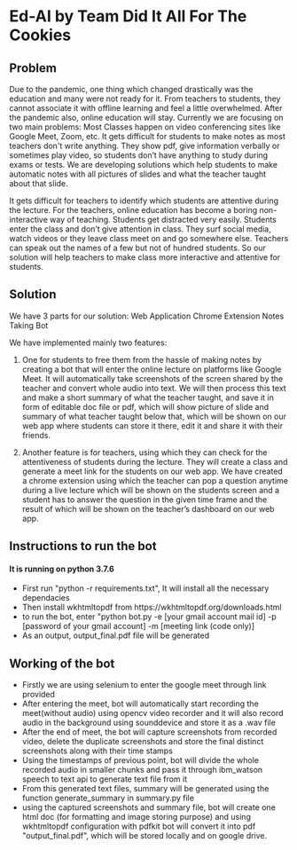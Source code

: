 
# Ed-AI by Team Did It All For The Cookies


## Problem
Due to the pandemic, one thing which changed drastically was the education and many were not ready for it.
From teachers to students, they cannot associate it with offline learning and feel a little overwhelmed. After the pandemic also, online education will stay.
Currently we are focusing on two main problems:
Most Classes happen on video conferencing sites like Google Meet, Zoom, etc. It gets difficult for students to make notes as most teachers don't write anything. They show pdf, give information verbally or sometimes play video, so students don’t have anything to study during exams or tests.
We are developing solutions which help students to make automatic notes with all pictures of slides and what the teacher taught about that slide.

It gets difficult for teachers to identify which students are   attentive during the lecture. For the teachers, online education has become a boring non-interactive way of teaching.
Students get distracted very easily. Students enter the class and don’t give attention in class. They surf social media, watch videos or they leave class meet on and go somewhere else.
 Teachers can speak out the names of a few but not of  hundred students. So our solution will help teachers to make class more interactive and attentive for students.

## Solution
We have 3 parts for our solution:
Web Application 
Chrome Extension
Notes Taking Bot

We have implemented mainly two features:
1. One for students to free them from the hassle of making notes by creating a bot that will enter the online lecture on platforms like Google Meet. It will automatically take screenshots of the screen shared by the teacher and 
convert whole audio into text. 
We will then process this text and make a short summary of what the teacher taught, and save it in form of editable doc file or pdf, which will show picture of slide and summary of what teacher taught below that, which will be shown on our web app where students can store it there, edit it and share it with their friends. 


2. Another feature is for teachers, using which they can check for the attentiveness of students during the lecture.
They will create a class and generate a meet link for the students on our web app. 
We have created a chrome extension using which the teacher can pop a question anytime during a live lecture which will be shown on the students screen and a student has to answer the question in the given time frame and the result of which will be shown on the teacher’s dashboard on our web app.


## Instructions to run the bot
#### It is running on python 3.7.6

<ul>
  <li> First run "python -r requirements.txt", It will install all the necessary dependacies </li>
  <li> Then install wkhtmltopdf from https://wkhtmltopdf.org/downloads.html </li>
  <li> to run the bot, enter "python bot.py -e [your gmail account mail id] -p [password of your gmail account] -m [meeting link (code only)] </li>
  <li> As an output, output_final.pdf file will be generated </li>
</ul>

## Working of the bot

<ul>
  <li> Firstly we are using selenium to enter the google meet through link provided </li>
  <li> After entering the meet, bot will automatically start recording the meet(without audio) using opencv video recorder and it will also record audio in the background using sounddevice and store it as a .wav file </li>
  <li> After the end of meet, the bot will capture screenshots from recorded video, delete the duplicate screenshots and store the final distinct screenshots along with their time stamps </li>
  <li> Using the timestamps of previous point, bot will divide the whole recorded audio in smaller chunks and pass it through ibm_watson speech to text api to generate text file from it </li>
  <li> From this generated text files, summary will be generated using the function generate_summary in summary.py file </li>
  <li> using the captured screenshots and summary file, bot will create one html doc (for formatting and image storing purpose) and using wkhtmltopdf configuration with pdfkit bot will convert it into pdf "output_final.pdf", which will be stored locally and on google drive.</li>

